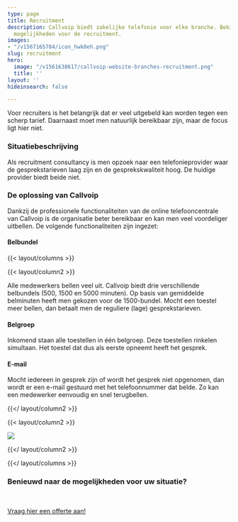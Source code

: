 ```yaml
---
type: page
title: Recruitment
description: Callvoip biedt zakelijke telefonie voor elke branche. Bekijk hier de
  mogelijkheden voor de recruitment.
images:
- "/v1567165784/icon_hwk0eh.png"
slug: recruitment
hero:
  image: "/v1561638617/callvoip-website-branches-recruitment.png"
  title: ''
layout: ''
hideinsearch: false

---
```

Voor recruiters is het belangrijk dat er veel uitgebeld kan worden tegen een scherp tarief. Daarnaast moet men natuurlijk bereikbaar zijn, maar de focus ligt hier niet.

### Situatiebeschrijving

Als recruitment consultancy is men opzoek naar een telefonieprovider waar de gesprekstarieven laag zijn en de gesprekskwaliteit hoog. De huidige provider biedt beide niet.

### De oplossing van Callvoip

Dankzij de professionele functionaliteiten van de online telefooncentrale van Callvoip is de organisatie beter bereikbaar en kan men veel voordeliger uitbellen. De volgende functionaliteiten zijn ingezet:

#### Belbundel

{{< layout/columns >}}

{{< layout/column2 >}}

Alle medewerkers bellen veel uit. Callvoip biedt drie verschillende belbundels (500, 1500 en 5000 minuten). Op basis van gemiddelde belminuten heeft men gekozen voor de 1500-bundel. Mocht een toestel meer bellen, dan betaalt men de reguliere (lage) gesprekstarieven.

#### Belgroep

Inkomend staan alle toestellen in één belgroep. Deze toestellen rinkelen simultaan. Het toestel dat dus als eerste opneemt heeft het gesprek.

#### E-mail

Mocht iedereen in gesprek zijn of wordt het gesprek niet opgenomen, dan wordt er een e-mail gestuurd met het telefoonnummer dat belde. Zo kan een medewerker eenvoudig en snel terugbellen.

{{</ layout/column2 >}}

{{< layout/column2 >}}

![](https://res.cloudinary.com/callvoip/image/upload/v1562159812/Callvoip-website-gesprekskosten.png)

{{</ layout/column2 >}}

{{</ layout/columns >}}

### Benieuwd naar de mogelijkheden voor uw situatie?

<br>

<a href="/offerte/" class="button">Vraag hier een offerte aan!</a>
